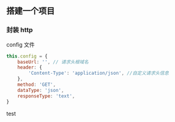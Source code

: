 ## 搭建一个项目

### 封装 http 

config 文件

```js
this.config = {
    baseUrl: '', // 请求头根域名
    header: {
        'Content-Type': 'application/json', //自定义请求头信息
    },
    method: 'GET',
    dataType: 'json', 
    responseType: 'text',
}
```    

test